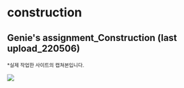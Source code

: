 # construction

## Genie's assignment_Construction (last upload_220506)
<small>*실제 작업한 사이트의 캡쳐본입니다.</small>


<img src="https://user-images.githubusercontent.com/68998747/167057657-fe86c655-df12-4867-96cb-252c07de4764.png">
